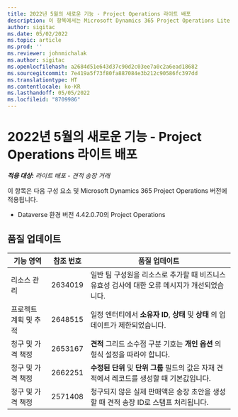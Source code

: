 ```yaml
---
title: 2022년 5월의 새로운 기능 - Project Operations 라이트 배포
description: 이 항목에서는 Microsoft Dynamics 365 Project Operations Lite 배포의 2022년 5월 릴리스에서 사용할 수 있는 품질 업데이트에 대한 정보를 제공합니다.
author: sigitac
ms.date: 05/02/2022
ms.topic: article
ms.prod: ''
ms.reviewer: johnmichalak
ms.author: sigitac
ms.openlocfilehash: a2684d51e643d37c90d2c03ee7a0c2a6ead18682
ms.sourcegitcommit: 7e419a5f73f80fa887084e3b212c90586fc397dd
ms.translationtype: HT
ms.contentlocale: ko-KR
ms.lasthandoff: 05/05/2022
ms.locfileid: "8709986"
---
```

# <a name="whats-new-may-2022---project-operations-lite-deployment"></a>2022년 5월의 새로운 기능 - Project Operations 라이트 배포

_**적용 대상:** 라이트 배포 - 견적 송장 거래_

이 항목은 다음 구성 요소 및 Microsoft Dynamics 365 Project Operations 버전에 적용됩니다.

- Dataverse 환경 버전 4.42.0.70의 Project Operations

## <a name="quality-updates"></a>품질 업데이트

| 기능 영역 | 참조 번호 | 품질 업데이트 |
| --- | --- | --- |
| 리소스 관리 | 2634019 | 일반 팀 구성원을 리소스로 추가할 때 비즈니스 유효성 검사에 대한 오류 메시지가 개선되었습니다. |
| 프로젝트 계획 및 추적 | 2648515 | 일정 엔터티에서 **소유자 ID**, **상태** 및 **상태** 의 업데이트가 제한되었습니다. |
| 청구 및 가격 책정 | 2653167 | **견적** 그리드 소수점 구분 기호는 **개인 옵션** 의 형식 설정을 따라야 합니다. |
| 청구 및 가격 책정| 2662251 | **수정된 단위** 및 **단위 그룹** 필드의 값은 자재 견적에서 레코드를 생성할 때 기본값입니다. |
| 청구 및 가격 책정| 2571408 | 청구되지 않은 실제 판매액은 송장 초안을 생성할 때 견적 송장 ID로 스탬프 처리됩니다. |
